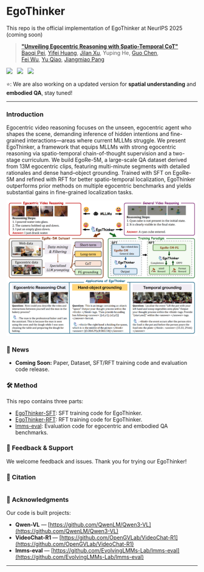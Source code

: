 # EgoThinker

This repo is the official implementation of EgoThinker at NeurIPS 2025 (coming soon)

> **["Unveiling Egocentric Reasoning with
Spatio-Temporal CoT"](https://openreview.net/forum?id=P6G1Z6jkf3)**<br>
> [Baoqi Pei](https://scholar.google.com/citations?user=sTCkd54AAAAJ), [Yifei Huang](https://scholar.google.com/citations?user=RU8gNcgAAAAJ), [Jilan Xu](https://scholar.google.com/citations?user=mf2U64IAAAAJ), Yuping He, [Guo Chen](https://scholar.google.com/citations?user=lRj3moAAAAAJ),<br> 
> [Fei Wu](https://scholar.google.com/citations?user=XJLn4MYAAAAJ),  [Yu Qiao](https://scholar.google.com/citations?user=gFtI-8QAAAAJ), [Jiangmiao Pang](https://scholar.google.com/citations?user=ssSfKpAAAAAJ&hl=zh-CN&oi=ao)<br>


<a href='https://github.com/InternRobotics/EgoThinker'><img src='https://img.shields.io/badge/Project-Page-Green'></a> &nbsp;
<a href="https://github.com/InternRobotics/EgoThinker"><img src="https://img.shields.io/badge/%F0%9F%A4%97%20Hugging%20Face-Model-blue"></a> &nbsp;
<a href="https://github.com/InternRobotics/EgoThinker"><img src="https://img.shields.io/badge/%F0%9F%A4%97%20Hugging%20Face-Dataset-orange"></a> &nbsp;

⭐️: We are also working on a updated version for **spatial understanding** and **embodied QA**, stay tuned! 


---

### Introduction

Egocentric video reasoning focuses on the unseen, egocentric agent who shapes the scene, demanding inference of hidden intentions and fine-grained interactions—areas where current MLLMs struggle. We present EgoThinker, a framework that equips MLLMs with strong egocentric reasoning via spatio-temporal chain-of-thought supervision and a two-stage curriculum. We build EgoRe-5M, a large-scale QA dataset derived from 13M egocentric clips, featuring multi-minute segments with detailed rationales and dense hand–object grounding. Trained with SFT on EgoRe-5M and refined with RFT for better spatio-temporal localization, EgoThinker outperforms prior methods on multiple egocentric benchmarks and yields substantial gains in fine-grained localization tasks.

<div align="center">
<img src="assets/teaser.jpg">
</div> 


### 📰 News

- **Coming Soon:** Paper, Dataset, SFT/RFT training code and evaluation code release.

### 🛠️ Method

This repo contains three parts:

- [EgoThinker-SFT](https://github.com/InternRobotics/EgoThinker/tree/main/EgoThinker-SFT): SFT training code for EgoThinker.
- [EgoThinker-RFT](https://github.com/InternRobotics/EgoThinker/tree/main/EgoThinker-RFT): RFT training code for EgoThinker. 
- [lmms-eval](https://github.com/InternRobotics/EgoThinker/tree/main/lmms-eval): Evaluation code for egocentric and embodied QA benchmarks.

### 🤗 Feedback & Support

We welcome feedback and issues. Thank you for trying our EgoThinker!

### 📜 Citation

```bibtex
```

### 📄 Acknowledgments

Our code is built projects:

* **Qwen-VL** — [https://github.com/QwenLM/Qwen3-VL](https://github.com/QwenLM/Qwen3-VL)
* **VideoChat-R1** — [https://github.com/OpenGVLab/VideoChat-R1](https://github.com/OpenGVLab/VideoChat-R1)
* **lmms-eval** — [https://github.com/EvolvingLMMs-Lab/lmms-eval](https://github.com/EvolvingLMMs-Lab/lmms-eval)


---

